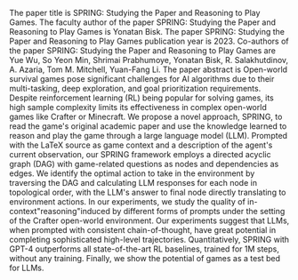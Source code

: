 The paper title is SPRING: Studying the Paper and Reasoning to Play Games.
The faculty author of the paper SPRING: Studying the Paper and Reasoning to Play Games is Yonatan Bisk.
The paper SPRING: Studying the Paper and Reasoning to Play Games publication year is 2023.
Co-authors of the paper SPRING: Studying the Paper and Reasoning to Play Games are Yue Wu, So Yeon Min, Shrimai Prabhumoye, Yonatan Bisk, R. Salakhutdinov, A. Azaria, Tom M. Mitchell, Yuan-Fang Li.
The paper abstract is Open-world survival games pose significant challenges for AI algorithms due to their multi-tasking, deep exploration, and goal prioritization requirements. Despite reinforcement learning (RL) being popular for solving games, its high sample complexity limits its effectiveness in complex open-world games like Crafter or Minecraft. We propose a novel approach, SPRING, to read the game's original academic paper and use the knowledge learned to reason and play the game through a large language model (LLM). Prompted with the LaTeX source as game context and a description of the agent's current observation, our SPRING framework employs a directed acyclic graph (DAG) with game-related questions as nodes and dependencies as edges. We identify the optimal action to take in the environment by traversing the DAG and calculating LLM responses for each node in topological order, with the LLM's answer to final node directly translating to environment actions. In our experiments, we study the quality of in-context"reasoning"induced by different forms of prompts under the setting of the Crafter open-world environment. Our experiments suggest that LLMs, when prompted with consistent chain-of-thought, have great potential in completing sophisticated high-level trajectories. Quantitatively, SPRING with GPT-4 outperforms all state-of-the-art RL baselines, trained for 1M steps, without any training. Finally, we show the potential of games as a test bed for LLMs.
